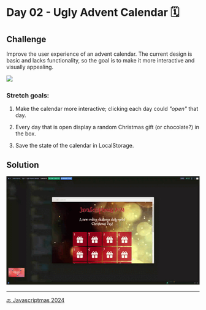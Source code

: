 # Day 02 - Ugly Advent Calendar 🗓️

## Challenge

Improve the user experience of an advent calendar. The current design is basic and lacks functionality, so the goal is to make it more interactive and visually appealing.


![](./advient-calendar.avif)

### Stretch goals:

1. Make the calendar more interactive; clicking each day could *"open"* that day.

1. Every day that is open display a random Christmas gift (or chocolate?) in the box.

1. Save the state of the calendar in LocalStorage.


## Solution

![](./JavaScriptmas-Day-02.gif)


***
[🔙 Javascriptmas 2024](../README.md)

